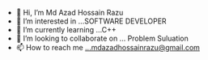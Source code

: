 - 👋 Hi, I’m Md Azad Hossain Razu
- 👀 I’m interested in ...SOFTWARE DEVELOPER
- 🌱 I’m currently learning ...C++
- 💞️ I’m looking to collaborate on ... Problem Suluation
- 📫 How to reach me ...mdazadhossainrazu@gmail.com

<!---
Azad507/Azad507 is a ✨ special ✨ repository because its `README.md` (this file) appears on your GitHub profile.
You can click the Preview link to take a look at your changes.
--->
